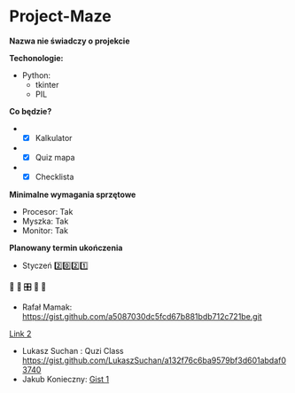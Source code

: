 # Project-Maze
**Nazwa nie świadczy o projekcie**

**Techonologie:**
* Python: 
  * tkinter
  * PIL
  
**Co będzie?**
* - [x] Kalkulator
* - [x] Quiz mapa
* - [x] Checklista

**Minimalne wymagania sprzętowe**
* Procesor: Tak
* Myszka: Tak
* Monitor: Tak

**Planowany termin ukończenia**
* Styczeń :two::zero::two::one:

&#x1F34E; &#x1F4D7; &#x1F39B; &#x1f40b; &#x1F43D; 
 
* Rafał Mamak: https://gist.github.com/a5087030dc5fcd67b881bdb712c721be.git

[Link 2](https://gist.github.com/4dc989decf47e0364ff90ac1225511d5.git)
* Lukasz Suchan : Quzi Class https://gist.github.com/LukaszSuchan/a132f76c6ba9579bf3d601abdaf03740
* Jakub Konieczny: [Gist 1](https://gist.github.com/d912092924ce16955cd46b8cb6d95009.git)





